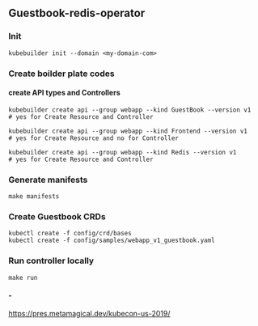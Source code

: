 ## Guestbook-redis-operator

### Init
```
kubebuilder init --domain <my-domain-com> 
```

### Create boilder plate codes

#### create API types and Controllers
```
kubebuilder create api --group webapp --kind GuestBook --version v1
# yes for Create Resource and Controller

kubebuilder create api --group webapp --kind Frontend --version v1
# yes for Create Resource and no for Controller

kubebuilder create api --group webapp --kind Redis --version v1
# yes for Create Resource and Controller

```

### Generate manifests
```
make manifests
```

### Create Guestbook CRDs
```
kubectl create -f config/crd/bases
kubectl create -f config/samples/webapp_v1_guestbook.yaml
```

### Run controller locally

```
make run
```

#### -
https://pres.metamagical.dev/kubecon-us-2019/
